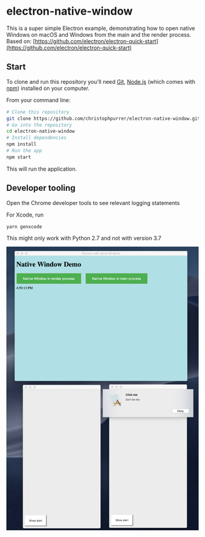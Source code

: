 # electron-native-window

This is a super simple Electron example, demonstrating how to open native Windows on macOS and Windows from the main and the render process.
Based on: [https://github.com/electron/electron-quick-start](https://github.com/electron/electron-quick-start)

## Start

To clone and run this repository you'll need [Git](https://git-scm.com), [Node.js](https://nodejs.org/en/download/) (which comes with [npm](http://npmjs.com)) installed on your computer. 

From your command line:

```bash
# Clone this repository
git clone https://github.com/christophpurrer/electron-native-window.git
# Go into the repository
cd electron-native-window
# Install dependencies
npm install
# Run the app
npm start
```
This will run the application.

## Developer tooling
Open the Chrome developer tools to see relevant logging statements

For Xcode, run
```bash
yarn genxcode
```
This might only work with Python 2.7 and not with version 3.7

![Demo](screenshot.png)